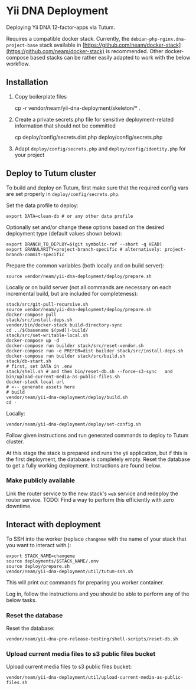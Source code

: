 Yii DNA Deployment
==================

Deploying Yii DNA 12-factor-apps via Tutum.

Requires a compatible docker stack. Currently, the `debian-php-nginx.dna-project-base` stack available in [https://github.com/neam/docker-stack](https://github.com/neam/docker-stack) is recommended. Other docker-compose based stacks can be rather easily adapted to work with the below workflow. 

## Installation
 
1. Copy boilerplate files


    cp -r vendor/neam/yii-dna-deployment/skeleton/* . 
  
2. Create a private secrets.php file for sensitive deployment-related information that should not be committed


    cp deploy/config/secrets.dist.php deploy/config/secrets.php
    
3. Adapt `deploy/config/secrets.php` and `deploy/config/identity.php` for your project

## Deploy to Tutum cluster

To build and deploy on Tutum, first make sure that the required config vars are set properly in `deploy/config/secrets.php`.

Set the data profile to deploy:

    export DATA=clean-db # or any other data profile

Optionally set and/or change these options based on the desired deployment type (default values shown below):

    export BRANCH_TO_DEPLOY=$(git symbolic-ref --short -q HEAD)
    export GRANULARITY=project-branch-specific # alternatively: project-branch-commit-specific

Prepare the common variables (both locally and on build server):

    source vendor/neam/yii-dna-deployment/deploy/prepare.sh

Locally or on build server (not all commands are necessary on each incremental build, but are included for completeness):

    stack/src/git-pull-recursive.sh
    source vendor/neam/yii-dna-deployment/deploy/prepare.sh
    docker-compose pull
    stack/src/install-deps.sh
    vendor/bin/docker-stack build-directory-sync
    cd ../$(basename $(pwd))-build/
    stack/src/set-writable-local.sh
    docker-compose up -d
    docker-compose run builder stack/src/reset-vendor.sh
    docker-compose run -e PREFER=dist builder stack/src/install-deps.sh
    docker-compose run builder stack/src/build.sh
    stack/db-start.sh
    # first, set DATA in .env
    stack/shell.sh # and then bin/reset-db.sh --force-s3-sync   and bin/upload-current-media-as-public-files.sh
    docker-stack local url
    # <-- generate assets here
    # build
    vendor/neam/yii-dna-deployment/deploy/build.sh
    cd -

Locally:

    vendor/neam/yii-dna-deployment/deploy/set-config.sh

Follow given instructions and run generated commands to deploy to Tutum cluster.

At this stage the stack is prepared and runs the yii application, but if this is the first deployment, the database is completely empty. Reset the database to get a fully working deployment. Instructions are found below.

### Make publicly available

Link the router service to the new stack's `web` service and redeploy the router service.
TODO: Find a way to perform this efficiently with zero downtime.

## Interact with deployment
 
To SSH into the worker (replace `changeme` with the name of your stack that you want to interact with.):

    export STACK_NAME=changeme
    source deployments/$STACK_NAME/.env
    source deploy/prepare.sh
    vendor/neam/yii-dna-deployment/util/tutum-ssh.sh
    
This will print out commands for preparing you worker container.

Log in, follow the instructions and you should be able to perform any of the below tasks.

### Reset the database
 
Reset the database:

    vendor/neam/yii-dna-pre-release-testing/shell-scripts/reset-db.sh

### Upload current media files to s3 public files bucket

Upload current media files to s3 public files bucket:

    vendor/neam/yii-dna-deployment/util/upload-current-media-as-public-files.sh
